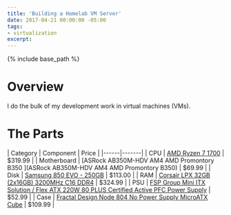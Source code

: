 ```yaml
---
title: 'Building a Homelab VM Server'
date: 2017-04-21 00:00:00 -05:00
tags:
- virtualization
excerpt: 
---
```


{% include base_path %}

# Overview

I do the bulk of my development work in virtual machines (VMs).

# The Parts

| Category | Component |  Price |
|------|-------|
| CPU | [AMD Ryzen 7 1700](http://amzn.to/2o1lDVI) | $319.99 |
| Motherboard | [ASRock AB350M-HDV AM4 AMD Promontory B350 ](ASRock AB350M-HDV AM4 AMD Promontory B350) | $69.99 |
| Disk | [Samsung 850 EVO - 250GB](http://amzn.to/2pyfArr) | $113.00 |
| RAM | [Corsair LPX 32GB (2x16GB) 3200MHz C16 DDR4](http://amzn.to/2pytLg3) | $324.99 |
| PSU | [FSP Group Mini ITX Solution / Flex ATX 220W 80 PLUS Certified Active PFC Power Supply](http://amzn.to/2o1iWU9) | $52.99 |
| Case | [Fractal Design Node 804 No Power Supply MicroATX Cube](http://amzn.to/2oTr0FE) | $109.99 |
